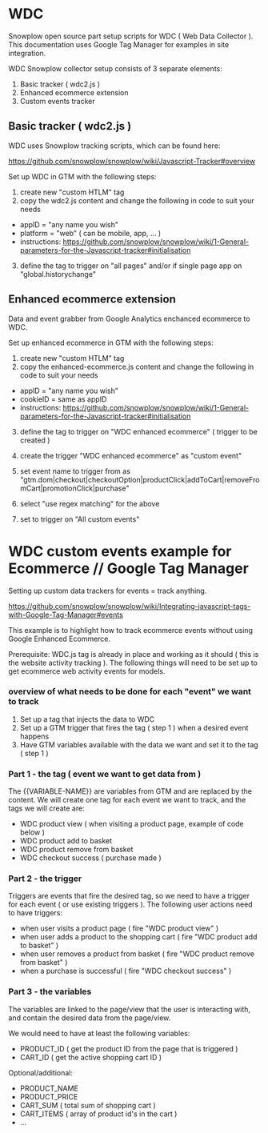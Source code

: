 # WDC
Snowplow open source part setup scripts for WDC ( Web Data Collector ). This documentation uses Google Tag Manager for examples in site integration.

WDC Snowplow collector setup consists of 3 separate elements:
1. Basic tracker ( wdc2.js )
2. Enhanced ecommerce extension
3. Custom events tracker

## Basic tracker ( wdc2.js )

WDC uses Snowplow tracking scripts, which can be found here:

https://github.com/snowplow/snowplow/wiki/Javascript-Tracker#overview 

Set up WDC in GTM with the following steps:
1. create new "custom HTLM" tag
2. copy the wdc2.js content and change the following in code to suit your needs
  - appID = "any name you wish"
  - platform = "web" ( can be mobile, app, ... )
  - instructions: https://github.com/snowplow/snowplow/wiki/1-General-parameters-for-the-Javascript-tracker#initialisation
3. define the tag to trigger on "all pages" and/or if single page app on "global.historychange"

## Enhanced ecommerce extension

Data and event grabber from Google Analytics enchanced ecommerce to WDC.

Set up enhanced ecommerce in GTM with the following steps:
1. create new "custom HTLM" tag
2. copy the enhanced-ecommerce.js content and change the following in code to suit your needs
  - appID = "any name you wish"
  - cookieID = same as appID
  - instructions: https://github.com/snowplow/snowplow/wiki/1-General-parameters-for-the-Javascript-tracker#initialisation
3. define the tag to trigger on "WDC enhanced ecommerce" ( trigger to be created )

4. create the trigger "WDC enhanced ecommerce" as "custom event"
5. set event name to trigger from as "gtm.dom|checkout|checkoutOption|productClick|addToCart|removeFromCart|promotionClick|purchase"
6. select "use regex matching" for the above
7. set to trigger on "All custom events"

# WDC custom events example for Ecommerce // Google Tag Manager

Setting up custom data trackers for events = track anything.

https://github.com/snowplow/snowplow/wiki/Integrating-javascript-tags-with-Google-Tag-Manager#events

This example is to highlight how to track ecommerce events without using Google Enhanced Ecommerce.

Prerequisite:
WDC.js tag is already in place and working as it should ( this is the website activity tracking ). The following things will need to be set up to get ecommerce web activity events for models.

### overview of what needs to be done for each "event" we want to track

1. Set up a tag that injects the data to WDC
2. Set up a GTM trigger that fires the tag ( step 1 ) when a desired event happens
3. Have GTM variables available with the data we want and set it to the tag ( step 1 )

### Part 1 - the tag ( event we want to get data from )

The {{VARIABLE-NAME}} are variables from GTM and are replaced by the content. We will create one tag for each event we want to track, and the tags we will create are:
- WDC product view ( when visiting a product page, example of code below )
- WDC product add to basket
- WDC product remove from basket
- WDC checkout success ( purchase made )

<!-- WDC product view info tag -->
<script type="text/javascript">
window.snowplow_1("trackStructEvent", "product", "productView", {{PRODUCT_ID}}, {{PRODUCT_NAME}}, {{PRODUCT_PRICE}});
</script>

### Part 2 - the trigger

Triggers are events that fire the desired tag, so we need to have a trigger for each event ( or use existing triggers ). The following user actions need to have triggers:

- when user visits a product page ( fire "WDC product view" )
- when user adds a product to the shopping cart ( fire "WDC product add to basket" )
- when user removes a product from basket ( fire "WDC product remove from basket" )
- when a purchase is successful ( fire "WDC checkout success" )

### Part 3 - the variables

The variables are linked to the page/view that the user is interacting with, and contain the desired data from the page/view.

We would need to have at least the following variables:
- PRODUCT_ID ( get the product ID from the page that is triggered )
- CART_ID ( get the active shopping cart ID )

Optional/additional:
- PRODUCT_NAME
- PRODUCT_PRICE
- CART_SUM ( total sum of shopping cart )
- CART_ITEMS ( array of product id's in the cart )
- ...


